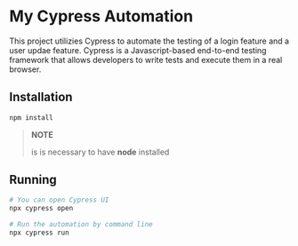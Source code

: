 # My Cypress Automation

This project utilizies Cypress to automate the testing of a login feature and a user updae feature.
Cypress is a Javascript-based end-to-end testing framework that allows developers to write tests and execute them in a real browser.

## Installation
```bash
npm install
```
>**NOTE**
>
>is is necessary to have **node** installed

## Running
```bash
# You can open Cypress UI
npx cypress open

# Run the automation by command line
npx cypress run
```
